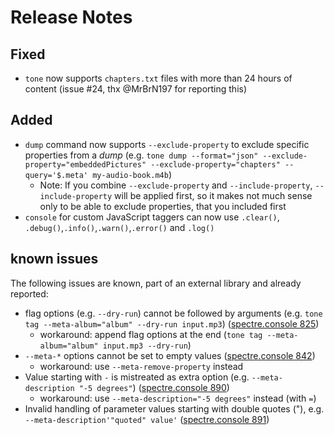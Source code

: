 # Release Notes

## Fixed

- `tone` now supports `chapters.txt` files with more than 24 hours of content (issue #24, thx @MrBrN197 for reporting this)

## Added

- `dump` command now supports `--exclude-property` to exclude specific properties from a *dump* (e.g. `tone dump --format="json" --exclude-property="embeddedPictures" --exclude-property="chapters" --query='$.meta' my-audio-book.m4b`)
  - Note: If you combine `--exclude-property` and `--include-property`, `--include-property` will be applied first, so it makes not much sense only to be able to exclude properties, that you included first
- `console` for custom JavaScript taggers can now use `.clear()`, `.debug()`,`.info()`,`.warn()`,`.error()` and `.log()`

## known issues

The following issues are known, part of an external library and already reported:

- flag options (e.g. `--dry-run`) cannot be followed by arguments (e.g. `tone tag --meta-album="album" --dry-run input.mp3`) ([spectre.console 825])
  - workaround: append flag options at the end (`tone tag --meta-album="album" input.mp3 --dry-run`)
- `--meta-*` options cannot be set to empty values ([spectre.console 842])
  - workaround: use `--meta-remove-property` instead
- Value starting with `-` is mistreated as extra option (e.g. `--meta-description "-5 degrees"`)  ([spectre.console 890])
  - workaround: use `--meta-description="-5 degrees"` instead (with `=`)
- Invalid handling of parameter values starting with double quotes ("), e.g. `--meta-description'"quoted" value'` ([spectre.console 891])

[spectre.console 825]: https://github.com/spectreconsole/spectre.console/issues/825
[spectre.console 842]: https://github.com/spectreconsole/spectre.console/issues/842
[spectre.console 890]: https://github.com/spectreconsole/spectre.console/issues/890
[spectre.console 891]: https://github.com/spectreconsole/spectre.console/issues/891
[atldotnet 155]: https://github.com/Zeugma440/atldotnet/issues/155
